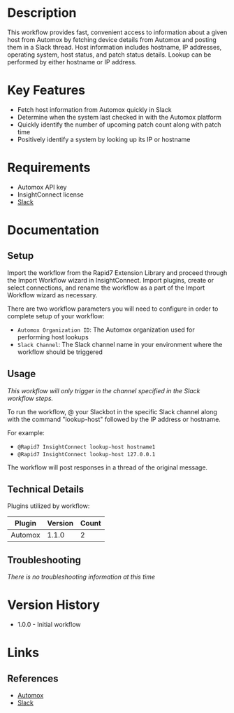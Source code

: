 # Description
This workflow provides fast, convenient access to information about a given host from Automox by fetching device details 
from Automox and posting them in a Slack thread. Host information includes hostname, IP addresses, operating system, 
host status, and patch status details. Lookup can be performed by either hostname or IP address.

# Key Features

* Fetch host information from Automox quickly in Slack
* Determine when the system last checked in with the Automox platform
* Quickly identify the number of upcoming patch count along with patch time 
* Positively identify a system by looking up its IP or hostname

# Requirements

* Automox API key
* InsightConnect license
* [Slack](https://docs.rapid7.com/insightconnect/configure-slack-for-chatops/)

# Documentation

## Setup

Import the workflow from the Rapid7 Extension Library and proceed through the Import Workflow wizard in InsightConnect. 
Import plugins, create or select connections, and rename the workflow as a part of the Import Workflow wizard as necessary.

There are two workflow parameters you will need to configure in order to complete setup of your workflow:
* `Automox Organization ID`: The Automox organization used for performing host lookups
* `Slack Channel`: The Slack channel name in your environment where the workflow should be triggered

## Usage

*This workflow will only trigger in the channel specified in the Slack workflow steps.*

To run the workflow, @ your Slackbot in the specific Slack channel along with the command "lookup-host" followed by the IP address or hostname.

For example:

* `@Rapid7 InsightConnect lookup-host hostname1`
* `@Rapid7 InsightConnect lookup-host 127.0.0.1`

The workflow will post responses in a thread of the original message.

## Technical Details

Plugins utilized by workflow:

|Plugin|Version|Count|
|----|----|--------|
|Automox|1.1.0|2|

## Troubleshooting

_There is no troubleshooting information at this time_

# Version History

* 1.0.0 - Initial workflow

# Links

## References

* [Automox](https://www.automox.com/)
* [Slack](https://www.slack.com)
